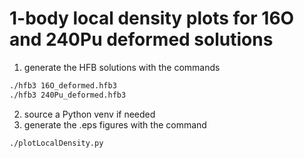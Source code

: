# 1-body local density plots for 16O and 240Pu deformed solutions

1. generate the HFB solutions with the commands

```bash
./hfb3 16O_deformed.hfb3
./hfb3 240Pu_deformed.hfb3
```

2. source a Python venv if needed
3. generate the .eps figures with the command

```bash
./plotLocalDensity.py
```
